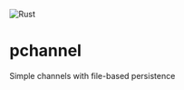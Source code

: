 ![Rust](https://github.com/kgusakov/pchannel/workflows/Rust/badge.svg?branch=master&event=push)

# pchannel
Simple channels with file-based persistence
